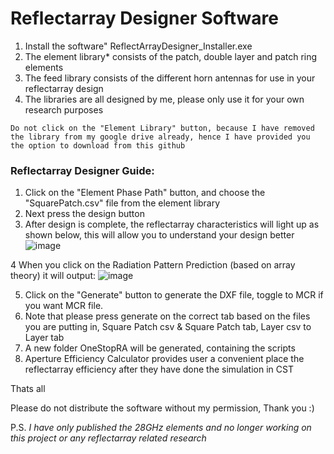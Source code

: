 # Reflectarray Designer Software

1. Install the software" ReflectArrayDesigner_Installer.exe
2. The element library* consists of the patch, double layer and patch ring elements
3. The feed library consists of the different horn antennas for use in your reflectarray design
4. The libraries are all designed by me, please only use it for your own research purposes

```
Do not click on the "Element Library" button, because I have removed the library from my google drive already, hence I have provided you the option to download from this github
```

### Reflectarray Designer Guide:
1. Click on the "Element Phase Path" button, and choose the "SquarePatch.csv" file from the element library
2. Next press the design button
3. After design is complete, the reflectarray characteristics will light up as shown below, this will allow you to understand your design better
![image](https://user-images.githubusercontent.com/33597628/175242946-2b3218e3-1d43-4c54-a0fc-383b5cb9e6bd.png)

4 When you click on the Radiation Pattern Prediction (based on array theory) it will output:
![image](https://user-images.githubusercontent.com/33597628/175244296-e71e8c51-90ce-428b-8800-1e9dc2871c4f.png)

5. Click on the "Generate" button to generate the DXF file, toggle to MCR if you want MCR file.
6. Note that please press generate on the correct tab based on the files you are putting in, Square Patch csv & Square Patch tab, Layer csv to Layer tab
7. A new folder OneStopRA will be generated, containing the scripts
8. Aperture Efficiency Calculator provides user a convenient place the reflectarray efficiency after they have done the simulation in CST

Thats all



Please do not distribute the software without my permission, Thank you :)

P.S.
*I have only published the 28GHz elements and no longer working on this project or any reflectarray related research*
